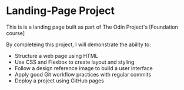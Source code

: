 # Landing-Page Project

This is is a landing page built as part of The Odin Project's [Foundation course]

By completeing this project, I will demonstrate the ability to:
- Structure a web page using HTML
- Use CSS and Flexbox to create layout and styling
- Follow a design reference image to build a user interface
- Apply good Git workflow practices with regular commits
- Deploy a project using GitHub pages